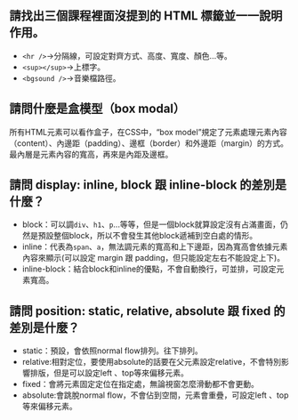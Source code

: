 ## 請找出三個課程裡面沒提到的 HTML 標籤並一一說明作用。
* ```<hr />```→分隔線，可設定對齊方式、高度、寬度、顏色...等。
* ```<sup></sup>```→上標字。
* ```<bgsound />```→音樂檔路徑。


## 請問什麼是盒模型（box modal）
所有HTML元素可以看作盒子，在CSS中，“box model”規定了元素處理元素內容（content）、內邊距（padding）、邊框（border）和外邊距（margin）的方式。
最內層是元素內容的寬高，再來是內距及邊框。

## 請問 display: inline, block 跟 inline-block 的差別是什麼？
* block：可以調```div```、```h1```、```p```...等等，但是一個block就算設定沒有占滿畫面，仍然是預設整個block，所以不會發生其他block遞補到空白處的情形。
* inline：代表為```span```、```a```，無法調元素的寬高和上下邊距，因為寬高會依據元素內容來顯示(可以設定 margin 跟 padding，但只能設定左右不能設定上下)。
* inline-block：結合block和inline的優點，不會自動換行，可並排，可設定元素寬高。

## 請問 position: static, relative, absolute 跟 fixed 的差別是什麼？
* static：預設，會依照normal flow排列。往下排列。
* relative:相對定位，要使用absolute的話要在父元素設定relative，不會特別影響排版，但是可以設定left 、top等來偏移元素。
* fixed：會將元素固定定位在指定處，無論視窗怎麼滑動都不會更動。
* absolute:會跳脫normal flow，不會佔到空間，元素會重疊，可設定left 、top等來偏移元素。
